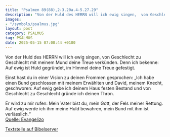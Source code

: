 ```yaml
---
title: "Psalmen 89(88),2-3.20a.4-5.27.29"
description: "Von der Huld des HERRN will ich ewig singen,  von Geschlecht zu Geschlecht mit meinem Mund deine Treue verkünden. Denn ich bekenne: Auf ewig ist Huld gegründet,  im Himmel deine Treue gefestigt.  Einst hast du in einer Vision zu deinen Frommen gesprochen:  „Ich habe einen Bund ...."
images:
- "/symbols/psalmus.jpg"
layout: post
category: PSALMUS
tag: PSALMUS
date: 2025-05-15 07:00:44 +0100
---
```

Von der Huld des HERRN will ich ewig singen, 
von Geschlecht zu Geschlecht mit meinem Mund deine Treue verkünden.
Denn ich bekenne: Auf ewig ist Huld gegründet, 
im Himmel deine Treue gefestigt.

Einst hast du in einer Vision zu deinen Frommen gesprochen: 
„Ich habe einen Bund geschlossen mit meinem Erwählten 
und David, meinem Knecht, geschworen:
Auf ewig gebe ich deinem Haus festen Bestand 
und von Geschlecht zu Geschlecht gründe ich deinen Thron.<!--more-->

Er wird zu mir rufen: Mein Vater bist du, 
mein Gott, der Fels meiner Rettung.
Auf ewig werde ich ihm meine Huld bewahren, 
mein Bund mit ihm ist verlässlich.“<br>
[Quelle: Evangelizo](https://evangeliumtagfuertag.org/DE/gospel)

[Textstelle auf Bibelserver](https://www.bibleserver.com/EU/ps89(88),2-3.20a.4-5.27.29)
